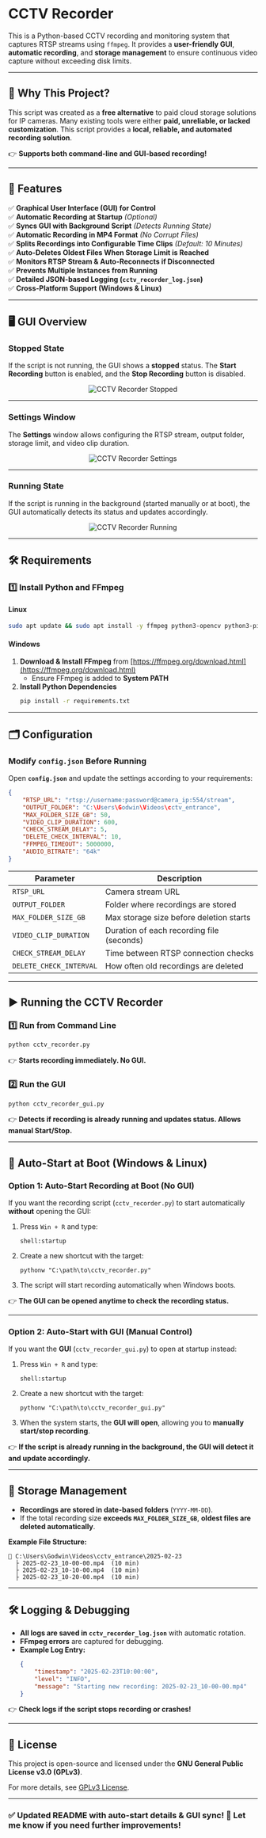 # **CCTV Recorder**

This is a Python-based CCTV recording and monitoring system that captures RTSP streams using `ffmpeg`. It provides a **user-friendly GUI**, **automatic recording**, and **storage management** to ensure continuous video capture without exceeding disk limits.

---

## 🎯 **Why This Project?**

This script was created as a **free alternative** to paid cloud storage solutions for IP cameras. Many existing tools were either **paid, unreliable, or lacked customization**. This script provides a **local, reliable, and automated recording solution**.

👉 **Supports both command-line and GUI-based recording!**

---

## **🚀 Features**

✅ **Graphical User Interface (GUI) for Control**  
✅ **Automatic Recording at Startup** *(Optional)*  
✅ **Syncs GUI with Background Script** *(Detects Running State)*  
✅ **Automatic Recording in MP4 Format** *(No Corrupt Files)*  
✅ **Splits Recordings into Configurable Time Clips** *(Default: 10 Minutes)*  
✅ **Auto-Deletes Oldest Files When Storage Limit is Reached**  
✅ **Monitors RTSP Stream & Auto-Reconnects if Disconnected**  
✅ **Prevents Multiple Instances from Running**  
✅ **Detailed JSON-based Logging (`cctv_recorder_log.json`)**  
✅ **Cross-Platform Support (Windows & Linux)**  

---

## **🖥 GUI Overview**

### **Stopped State**
If the script is not running, the GUI shows a **stopped** status. The **Start Recording** button is enabled, and the **Stop Recording** button is disabled.

 <p align="center">  <img src="./CCTV_Recorder/python_hZ9HQle4rE.png" alt="CCTV Recorder Stopped"> </p>

---

### **Settings Window**
The **Settings** window allows configuring the RTSP stream, output folder, storage limit, and video clip duration.

 <p align="center">  <img src="./CCTV_Recorder/python_MRajEWsWc0.png" alt="CCTV Recorder Settings"> </p>

---

### **Running State**
If the script is running in the background (started manually or at boot), the GUI automatically detects its status and updates accordingly.

 <p align="center">  <img src="./CCTV_Recorder/python_pjB2i359JF.png" alt="CCTV Recorder Running"> </p>

---

## **🛠 Requirements**

### **1️⃣ Install Python and FFmpeg**

#### **Linux**
```sh
sudo apt update && sudo apt install -y ffmpeg python3-opencv python3-pip
```

#### **Windows**
1. **Download & Install FFmpeg** from [https://ffmpeg.org/download.html](https://ffmpeg.org/download.html)  
   - Ensure FFmpeg is added to **System PATH**
2. **Install Python Dependencies**
   ```sh
   pip install -r requirements.txt
   ```

---

## **🗂️ Configuration**

### **Modify `config.json` Before Running**
Open **`config.json`** and update the settings according to your requirements:

```json
{
    "RTSP_URL": "rtsp://username:password@camera_ip:554/stream",
    "OUTPUT_FOLDER": "C:\Users\Godwin\Videos\cctv_entrance",
    "MAX_FOLDER_SIZE_GB": 50,
    "VIDEO_CLIP_DURATION": 600,
    "CHECK_STREAM_DELAY": 5,
    "DELETE_CHECK_INTERVAL": 10,
    "FFMPEG_TIMEOUT": 5000000,
    "AUDIO_BITRATE": "64k"
}
```

| Parameter               | Description                               |
| ----------------------- | ----------------------------------------- |
| `RTSP_URL`              | Camera stream URL                         |
| `OUTPUT_FOLDER`         | Folder where recordings are stored        |
| `MAX_FOLDER_SIZE_GB`    | Max storage size before deletion starts   |
| `VIDEO_CLIP_DURATION`   | Duration of each recording file (seconds) |
| `CHECK_STREAM_DELAY`    | Time between RTSP connection checks       |
| `DELETE_CHECK_INTERVAL` | How often old recordings are deleted      |

---

## **▶ Running the CCTV Recorder**

### **1️⃣ Run from Command Line**
```sh
python cctv_recorder.py
```
👉 **Starts recording immediately. No GUI.**

### **2️⃣ Run the GUI**
```sh
python cctv_recorder_gui.py
```
👉 **Detects if recording is already running and updates status. Allows manual Start/Stop.**

---

## **📌 Auto-Start at Boot (Windows & Linux)**

### **Option 1: Auto-Start Recording at Boot (No GUI)**
If you want the recording script (`cctv_recorder.py`) to start automatically **without** opening the GUI:
1. Press `Win + R` and type:
   ```
   shell:startup
   ```
2. Create a new shortcut with the target:
   ```
   pythonw "C:\path\to\cctv_recorder.py"
   ```
3. The script will start recording automatically when Windows boots.

👉 **The GUI can be opened anytime to check the recording status.**

---

### **Option 2: Auto-Start with GUI (Manual Control)**
If you want the **GUI** (`cctv_recorder_gui.py`) to open at startup instead:
1. Press `Win + R` and type:
   ```
   shell:startup
   ```
2. Create a new shortcut with the target:
   ```
   pythonw "C:\path\to\cctv_recorder_gui.py"
   ```
3. When the system starts, the **GUI will open**, allowing you to **manually start/stop recording**.

👉 **If the script is already running in the background, the GUI will detect it and update accordingly.**

---

## **📆 Storage Management**

- **Recordings are stored in date-based folders** (`YYYY-MM-DD`).
- If the total recording size **exceeds `MAX_FOLDER_SIZE_GB`**, **oldest files are deleted automatically**.

**Example File Structure:**
```
📂 C:\Users\Godwin\Videos\cctv_entrance\2025-02-23
  ├️ 2025-02-23_10-00-00.mp4  (10 min)
  ├️ 2025-02-23_10-10-00.mp4  (10 min)
  ├️ 2025-02-23_10-20-00.mp4  (10 min)
```

---

## **🛠 Logging & Debugging**

- **All logs are saved in `cctv_recorder_log.json`** with automatic rotation.
- **FFmpeg errors** are captured for debugging.
- **Example Log Entry:**
  ```json
  {
      "timestamp": "2025-02-23T10:00:00",
      "level": "INFO",
      "message": "Starting new recording: 2025-02-23_10-00-00.mp4"
  }
  ```
👉 **Check logs if the script stops recording or crashes!**

---

## **📃 License**

This project is open-source and licensed under the **GNU General Public License v3.0 (GPLv3)**.

For more details, see [GPLv3 License](https://www.gnu.org/licenses/gpl-3.0.en.html).

---

### ✅ **Updated README with auto-start details & GUI sync!** 🚀 Let me know if you need further improvements!
